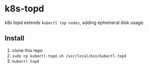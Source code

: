 # k8s-topd
k8s topd extends `kubectl top nodes`, adding ephemeral disk usage.

## Install
1. clone this repo
2. `sudo cp kubectl-topd.sh /usr/local/bin/kubectl-topd`
3. `kubectl topd`
